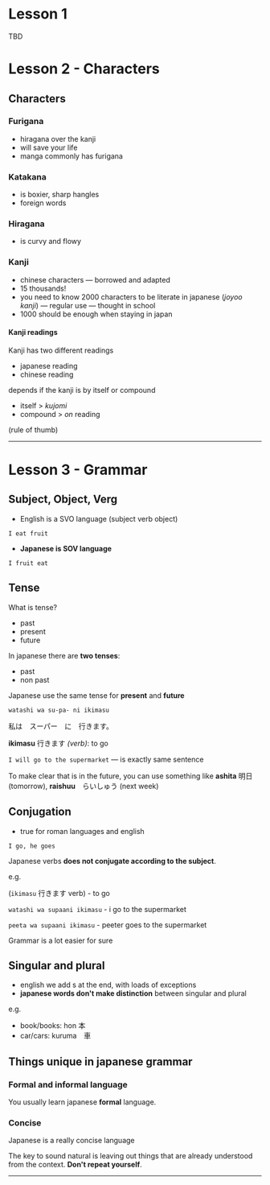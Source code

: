 # Lesson 1

TBD

# Lesson 2 - Characters

## Characters

### Furigana
- hiragana over the kanji
- will save your life
- manga commonly has furigana

### Katakana
- is boxier, sharp hangles
- foreign words

### Hiragana
- is curvy and flowy

### Kanji
- chinese characters — borrowed and adapted
- 15 thousands!
- you need to know 2000 characters to be literate in japanese (*joyoo kanji*) — regular use — thought in school
- 1000 should be enough when staying in japan

#### Kanji readings

Kanji has two different readings

- japanese reading
- chinese reading

depends if the kanji is by itself or compound

- itself > *kujomi*
- compound > *on* reading

(rule of thumb)

---

# Lesson 3 - Grammar

## Subject, Object, Verg

- English is a SVO language (subject verb object)

`I eat fruit`

- **Japanese is SOV language**

`I fruit eat`

## Tense

What is tense?

- past
- present
- future
 
In japanese there are **two tenses**:

- past
- non past

Japanese use the same tense for **present** and **future**

`watashi wa su-pa- ni ikimasu` 

私は　スーパー　に　行きます。

**ikimasu** 行きます *(verb)*: to go

`I will go to the supermarket` — is exactly same sentence

To make clear that is in the future, you can use something like **ashita** 明日(tomorrow), **raishuu**　らいしゅう (next week)

## Conjugation

- true for roman languages and english

`I go, he goes`

Japanese verbs **does not conjugate according to the subject**.

e.g.

(`ikimasu` 行きます verb) - to go

`watashi wa supaani ikimasu` - i go to the supermarket

`peeta wa supaani ikimasu` - peeter goes to the supermarket

Grammar is a lot easier for sure

## Singular and plural

- english we add s at the end, with loads of exceptions
- **japanese words don't make distinction** between singular and plural

e.g. 

- book/books: hon 本
- car/cars: kuruma　車

## Things unique in japanese grammar

### Formal and informal language

You usually learn japanese **formal** language.

### Concise

Japanese is a really concise language

The key to sound natural is leaving out things that are already understood from the context. **Don't repeat yourself**.

---
